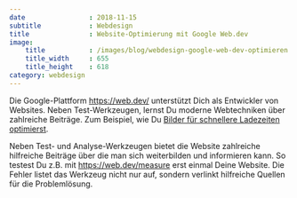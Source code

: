 ```yaml
---
date                : 2018-11-15
subtitle            : Webdesign
title               : Website-Optimierung mit Google Web.dev
image:
    title           : /images/blog/webdesign-google-web-dev-optimieren.png
    title_width     : 655
    title_height    : 618
category: webdesign
---
```

Die Google-Plattform <https://web.dev/> unterstützt Dich als Entwickler von Websites. Neben Test-Werkzeugen, lernst Du moderne Webtechniken über zahlreiche Beiträge. Zum Beispiel, wie Du [Bilder für schnellere Ladezeiten optimierst](https://web.dev/fast#topic-Optimize-your-images).
<!--more-->

Neben Test- und Analyse-Werkzeugen bietet die Website zahlreiche hilfreiche Beiträge über die man sich weiterbilden und informieren kann. So testest Du z.B. mit <https://web.dev/measure> erst einmal Deine Website. Die Fehler listet das Werkzeug nicht nur auf, sondern verlinkt hilfreiche Quellen für die Problemlösung.